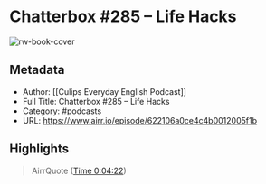 # Chatterbox #285 – Life Hacks

![rw-book-cover](https://esl.culips.com/wp-content/uploads/2021/02/culipsart2.jpg)

## Metadata
- Author: [[Culips Everyday English Podcast]]
- Full Title: Chatterbox #285 – Life Hacks
- Category: #podcasts
- URL: https://www.airr.io/episode/622106a0ce4c4b0012005f1b

## Highlights
> AirrQuote ([Time 0:04:22](https://www.airr.io/quote/6254c2f2f697ce7c77bfcd46))



